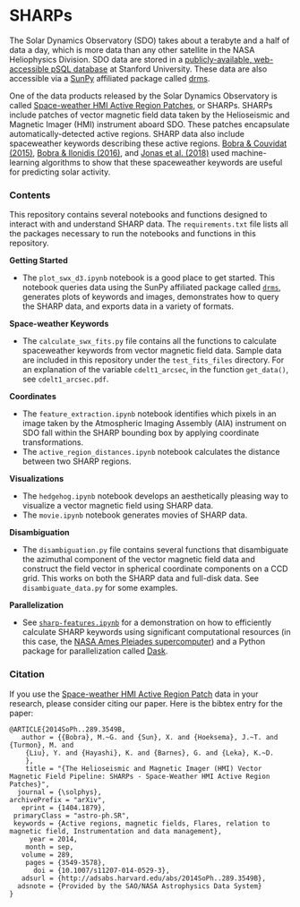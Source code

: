 SHARPs
======

The Solar Dynamics Observatory (SDO) takes about a terabyte and a half of data a day, which is more data than any other satellite in the NASA Heliophysics Division. SDO data are stored in a [publicly-available, web-accessible pSQL database](http://jsoc.stanford.edu/ajax/lookdata.html) at Stanford University. These data are also accessible via a [SunPy](https://sunpy.org/) affiliated package called [drms](https://drms.readthedocs.io/en/stable/).

One of the data products released by the Solar Dynamics Observatory is called [Space-weather HMI Active Region Patches](http://link.springer.com/article/10.1007%2Fs11207-014-0529-3), or SHARPs. SHARPs include patches of vector magnetic field data taken by the Helioseismic and Magnetic Imager (HMI) instrument aboard SDO. These patches encapsulate automatically-detected active regions. SHARP data also include spaceweather keywords describing these active regions. [Bobra & Couvidat (2015)](http://arxiv.org/abs/1411.1405), [Bobra & Ilonidis (2016)](https://arxiv.org/abs/1603.03775), and [Jonas et al. (2018)](http://adsabs.harvard.edu/abs/2018SoPh..293...48J) used machine-learning algorithms to show that these spaceweather keywords are useful for predicting solar activity. 

### Contents

This repository contains several notebooks and functions designed to interact with and understand SHARP data. The `requirements.txt` file lists all the packages necessary to run the notebooks and functions in this repository.

**Getting Started**
    
* The `plot_swx_d3.ipynb` notebook is a good place to get started. This notebook queries data using the SunPy affiliated package called [`drms`](https://joss.theoj.org/papers/10.21105/joss.01614), generates plots of keywords and images, demonstrates how to query the SHARP data, and exports data in a variety of formats.

**Space-weather Keywords**

* The `calculate_swx_fits.py` file contains all the functions to calculate spaceweather keywords from vector magnetic field data. Sample data are included in this repository under the `test_fits_files` directory. For an explanation of the variable `cdelt1_arcsec`, in the function `get_data()`, see `cdelt1_arcsec.pdf`.

**Coordinates**

* The `feature_extraction.ipynb` notebook identifies which pixels in an image taken by the Atmospheric Imaging Assembly (AIA) instrument on SDO fall within the SHARP bounding box by applying coordinate transformations. 
* The `active_region_distances.ipynb` notebook calculates the distance between two SHARP regions.

**Visualizations**

* The `hedgehog.ipynb` notebook develops an aesthetically pleasing way to visualize a vector magnetic field using SHARP data.
* The `movie.ipynb` notebook generates movies of SHARP data.

**Disambiguation**

* The `disambiguation.py` file contains several functions that disambiguate the azimuthal component of the vector magnetic field data and construct the field vector in spherical coordinate components on a CCD grid. This works on both the SHARP data and full-disk data. See `disambiguate_data.py` for some examples.

**Parallelization**

* See [`sharp-features.ipynb`](https://gitlab.com/wtbarnes/aia-on-pleiades/-/blob/master/notebooks/tidy/sharp-features.ipynb) for a demonstration on how to efficiently calculate SHARP keywords using significant computational resources (in this case, the [NASA Ames Pleiades supercomputer](https://www.nas.nasa.gov/hecc/resources/pleiades.html)) and a Python package for parallelization called [Dask](https://dask.org/).

### Citation

If you use the [Space-weather HMI Active Region Patch](http://link.springer.com/article/10.1007%2Fs11207-014-0529-3) data in your research, please consider citing our paper. Here is the bibtex entry for the paper:

```
@ARTICLE{2014SoPh..289.3549B,
   author = {{Bobra}, M.~G. and {Sun}, X. and {Hoeksema}, J.~T. and {Turmon}, M. and 
	{Liu}, Y. and {Hayashi}, K. and {Barnes}, G. and {Leka}, K.~D.
	},
    title = "{The Helioseismic and Magnetic Imager (HMI) Vector Magnetic Field Pipeline: SHARPs - Space-Weather HMI Active Region Patches}",
  journal = {\solphys},
archivePrefix = "arXiv",
   eprint = {1404.1879},
 primaryClass = "astro-ph.SR",
 keywords = {Active regions, magnetic fields, Flares, relation to magnetic field, Instrumentation and data management},
     year = 2014,
    month = sep,
   volume = 289,
    pages = {3549-3578},
      doi = {10.1007/s11207-014-0529-3},
   adsurl = {http://adsabs.harvard.edu/abs/2014SoPh..289.3549B},
  adsnote = {Provided by the SAO/NASA Astrophysics Data System}
}
```
